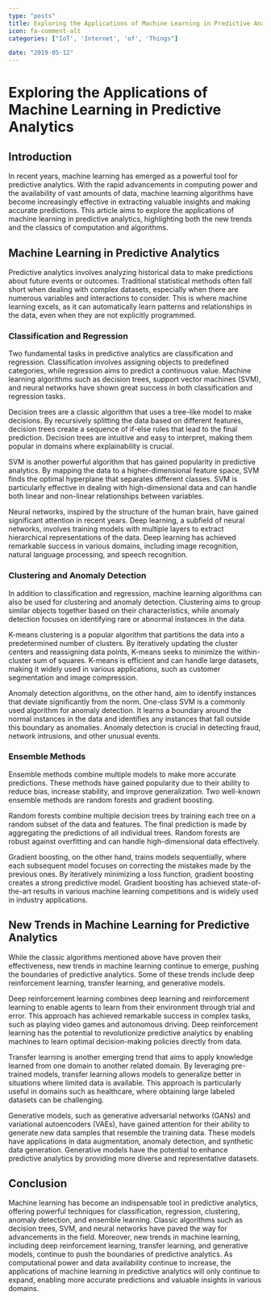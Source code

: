 ```yaml
---
type: "posts"
title: Exploring the Applications of Machine Learning in Predictive Analytics
icon: fa-comment-alt
categories: ["IoT', 'Internet', 'of', 'Things"]

date: "2019-05-12"
---
```




# Exploring the Applications of Machine Learning in Predictive Analytics

## Introduction

In recent years, machine learning has emerged as a powerful tool for predictive analytics. With the rapid advancements in computing power and the availability of vast amounts of data, machine learning algorithms have become increasingly effective in extracting valuable insights and making accurate predictions. This article aims to explore the applications of machine learning in predictive analytics, highlighting both the new trends and the classics of computation and algorithms.

## Machine Learning in Predictive Analytics

Predictive analytics involves analyzing historical data to make predictions about future events or outcomes. Traditional statistical methods often fall short when dealing with complex datasets, especially when there are numerous variables and interactions to consider. This is where machine learning excels, as it can automatically learn patterns and relationships in the data, even when they are not explicitly programmed.

### Classification and Regression

Two fundamental tasks in predictive analytics are classification and regression. Classification involves assigning objects to predefined categories, while regression aims to predict a continuous value. Machine learning algorithms such as decision trees, support vector machines (SVM), and neural networks have shown great success in both classification and regression tasks.

Decision trees are a classic algorithm that uses a tree-like model to make decisions. By recursively splitting the data based on different features, decision trees create a sequence of if-else rules that lead to the final prediction. Decision trees are intuitive and easy to interpret, making them popular in domains where explainability is crucial.

SVM is another powerful algorithm that has gained popularity in predictive analytics. By mapping the data to a higher-dimensional feature space, SVM finds the optimal hyperplane that separates different classes. SVM is particularly effective in dealing with high-dimensional data and can handle both linear and non-linear relationships between variables.

Neural networks, inspired by the structure of the human brain, have gained significant attention in recent years. Deep learning, a subfield of neural networks, involves training models with multiple layers to extract hierarchical representations of the data. Deep learning has achieved remarkable success in various domains, including image recognition, natural language processing, and speech recognition.

### Clustering and Anomaly Detection

In addition to classification and regression, machine learning algorithms can also be used for clustering and anomaly detection. Clustering aims to group similar objects together based on their characteristics, while anomaly detection focuses on identifying rare or abnormal instances in the data.

K-means clustering is a popular algorithm that partitions the data into a predetermined number of clusters. By iteratively updating the cluster centers and reassigning data points, K-means seeks to minimize the within-cluster sum of squares. K-means is efficient and can handle large datasets, making it widely used in various applications, such as customer segmentation and image compression.

Anomaly detection algorithms, on the other hand, aim to identify instances that deviate significantly from the norm. One-class SVM is a commonly used algorithm for anomaly detection. It learns a boundary around the normal instances in the data and identifies any instances that fall outside this boundary as anomalies. Anomaly detection is crucial in detecting fraud, network intrusions, and other unusual events.

### Ensemble Methods

Ensemble methods combine multiple models to make more accurate predictions. These methods have gained popularity due to their ability to reduce bias, increase stability, and improve generalization. Two well-known ensemble methods are random forests and gradient boosting.

Random forests combine multiple decision trees by training each tree on a random subset of the data and features. The final prediction is made by aggregating the predictions of all individual trees. Random forests are robust against overfitting and can handle high-dimensional data effectively.

Gradient boosting, on the other hand, trains models sequentially, where each subsequent model focuses on correcting the mistakes made by the previous ones. By iteratively minimizing a loss function, gradient boosting creates a strong predictive model. Gradient boosting has achieved state-of-the-art results in various machine learning competitions and is widely used in industry applications.

## New Trends in Machine Learning for Predictive Analytics

While the classic algorithms mentioned above have proven their effectiveness, new trends in machine learning continue to emerge, pushing the boundaries of predictive analytics. Some of these trends include deep reinforcement learning, transfer learning, and generative models.

Deep reinforcement learning combines deep learning and reinforcement learning to enable agents to learn from their environment through trial and error. This approach has achieved remarkable success in complex tasks, such as playing video games and autonomous driving. Deep reinforcement learning has the potential to revolutionize predictive analytics by enabling machines to learn optimal decision-making policies directly from data.

Transfer learning is another emerging trend that aims to apply knowledge learned from one domain to another related domain. By leveraging pre-trained models, transfer learning allows models to generalize better in situations where limited data is available. This approach is particularly useful in domains such as healthcare, where obtaining large labeled datasets can be challenging.

Generative models, such as generative adversarial networks (GANs) and variational autoencoders (VAEs), have gained attention for their ability to generate new data samples that resemble the training data. These models have applications in data augmentation, anomaly detection, and synthetic data generation. Generative models have the potential to enhance predictive analytics by providing more diverse and representative datasets.

## Conclusion

Machine learning has become an indispensable tool in predictive analytics, offering powerful techniques for classification, regression, clustering, anomaly detection, and ensemble learning. Classic algorithms such as decision trees, SVM, and neural networks have paved the way for advancements in the field. Moreover, new trends in machine learning, including deep reinforcement learning, transfer learning, and generative models, continue to push the boundaries of predictive analytics. As computational power and data availability continue to increase, the applications of machine learning in predictive analytics will only continue to expand, enabling more accurate predictions and valuable insights in various domains.
